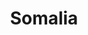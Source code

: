 ---
title: Somalia
crosslinks:
- autotldr
- geopolitics
- livven
- Anarcho_Capitalism
- Somaliland
- Drama
- syriancivilwar
- MapPorn
- me_irl
- XSomalian
- WHITE
---